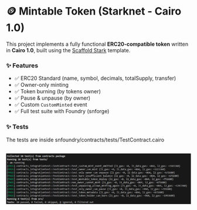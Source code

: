 # 🪙 Mintable Token (Starknet - Cairo 1.0)

This project implements a fully functional **ERC20-compatible token** written in **Cairo 1.0**, built using the [Scaffold Stark](https://scaffoldstark.com/docs/quick-start/installation) template.


### ✨ Features

- ✅ ERC20 Standard (name, symbol, decimals, totalSupply, transfer)
- ✅ Owner-only minting
- ✅ Token burning (by tokens owner)
- ✅ Pause & unpause (by owner)
- ✅ Custom `CustomMinted` event
- ✅ Full test suite with Foundry (snforge)


### ✨ Tests
The tests are inside snfoundry/contracts/tests/TestContract.cairo 

![alt text](image.png)
---
